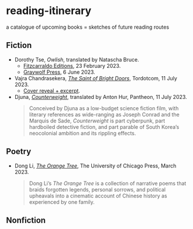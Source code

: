 # reading-itinerary
a catalogue of upcoming books = sketches of future reading routes

## Fiction

- Dorothy Tse, *Owlish*, translated by Natascha Bruce.
  - [Fitzcarraldo Editions](https://blog.fitzcarraldoeditions.com/owlish-by-dorothy-tse-translated-by-natascha-bruce/), 23 February 2023.
  - [Graywolf Press](https://www.graywolfpress.org/books/owlish), 6 June 2023.
- Vajra Chandrasekera, [*The Saint of Bright Doors*](https://us.macmillan.com/books/9781250847386/thesaintofbrightdoors), Tordotcom, 11 July 2023.
  - [Cover reveal + excerpt](https://www.tor.com/2022/09/26/cover-reveal-excerpt-the-saint-of-bright-doors-by-vajra-chandrasekera/).
- Djuna, [*Counterweight*](https://www.penguinrandomhouse.com/books/712557/counterweight-by-djuna/9780593317211), translated by Anton Hur, Pantheon, 11 July 2023.
  > Conceived by Djuna as a low-budget science fiction film, with literary references as wide-ranging as Joseph Conrad and the Marquis de Sade, *Counterweight* is part cyberpunk, part hardboiled detective fiction, and part parable of South Korea’s neocolonial ambition and its rippling effects.


## Poetry 

- Dong Li, [*The Orange Tree*](https://press.uchicago.edu/ucp/books/book/chicago/O/bo197060218.html), The University of Chicago Press, March 2023.
  > Dong Li’s *The Orange Tree* is a collection of narrative poems that braids forgotten legends, personal sorrows, and political upheavals into a cinematic account of Chinese history as experienced by one family.

## Nonfiction
